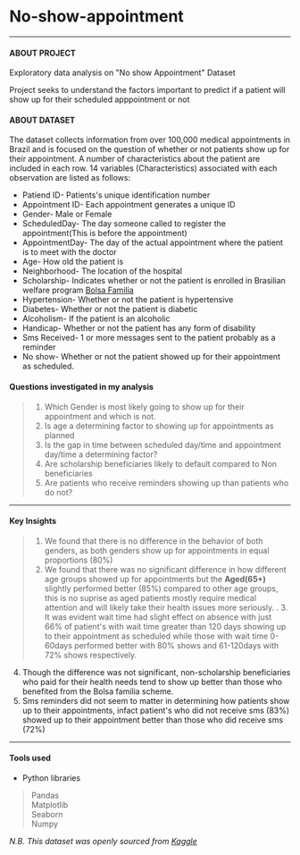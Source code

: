 # No-show-appointment
----------------------------------------------------------------------------------------------------------------------------------------------------------------------
#### ABOUT PROJECT
Exploratory data analysis on "No show Appointment" Dataset

Project seeks to understand the factors important to predict if a patient will show up for their scheduled apppointment or not
#### ABOUT DATASET

 The dataset collects information from over 100,000 medical appointments in Brazil and is focused on the question of whether or not patients show up for their appointment. A number of characteristics about the patient are included in each row.
 14 variables (Characteristics) associated with each observation are listed as follows:
 
- Patiend ID- Patients's unique identification number
- Appointment ID- Each appointment generates a unique ID
- Gender- Male or Female
- ScheduledDay- The day someone called to register the appointment(This is before the appointment)
- AppointmentDay- The day of the actual appointment where the patient is to meet with the doctor
- Age- How old the patient is
- Neighborhood- The location of the hospital
- Scholarship- Indicates whether or not the patient is enrolled in Brasilian welfare program [Bolsa Familia](https://en.wikipedia.org/wiki/Bolsa_Fam%C3%ADlia)
- Hypertension- Whether or not the patient is hypertensive
- Diabetes- Whether or not the patient is diabetic
- Alcoholism- If the patient is an alcoholic
- Handicap- Whether or not the patient has any form of disability
- Sms Received- 1 or more messages sent to the patient probably as a reminder
- No show- Whether or not the patient showed up for their appointment as scheduled.

#### Questions investigated in my analysis
> 1. Which Gender is most likely going to show up for their appointment and which is not.
> 2. Is age a determining factor to showing up for appointments as planned
> 3. Is the gap in time between scheduled day/time and appointment day/time a determining factor?
> 4. Are scholarship beneficiaries likely to default compared to Non beneficiaries
> 5. Are patients who receive reminders showing up than patients who do not?

----------------------------------------------------------------------------------------------------------------------------------------------------------------------

#### Key Insights 
> 1.  We found that there is no difference in the behavior of both genders, as both genders show up for appointments in equal proportions (80%)
> 2. We found that there was no significant difference in how different age groups showed up for appointments but the **Aged(65+)** slightly performed better (85%) compared to other age groups, this is no suprise as aged patients mostly require medical attention and will likely take their health issues more seriously.
>. 3. It was evident wait time had slight effect on absence with just 66% of patient's with wait time greater than 120 days showing up to their appointment as scheduled while those with wait time 0-60days performed better with 80% shows and 61-120days with 72% shows respectively.
4.  Though the difference was not significant, non-scholarship beneficiaries who paid for their health needs tend to show up better than those who benefited from the Bolsa familia scheme. 
5. Sms reminders did not seem to matter in determining how patients show up to their appointments, infact patient's who did not receive sms (83%) showed up to their appointment better than those who did receive sms (72%)

----------------------------------------------------------------------------------------------------------------------------------------------------------------------

#### Tools used
- Python libraries 
> Pandas  
> Matplotlib  
> Seaborn  
> Numpy


_N.B. This dataset was openly sourced from [Kaggle](https://www.kaggle.com/datasets/joniarroba/noshowappointments)_
